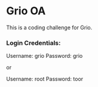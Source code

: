 # Grio OA

This is a coding challenge for Grio.

### Login Credentials:

Username: grio
Password: grio

or

Username: root
Password: toor

